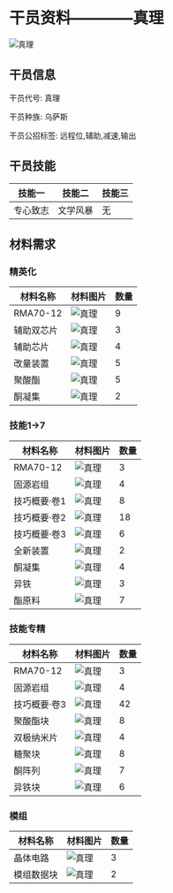 # 干员资料————真理

![真理](./oprImages/真理.png)

## 干员信息

干员代号: 真理

干员种族: 乌萨斯

干员公招标签: 远程位,辅助,减速,输出

## 干员技能

| 技能一       | 技能二   | 技能三 |
| ------------ | -------- | ------ |
| 专心致志 | 文学风暴 | 无 |

## 材料需求

### 精英化

| 材料名称      | 材料图片 | 数量  |
|---------|---------|-----|
| RMA70-12 | ![真理](./matIcons/RMA70-12.png)  |   9  |
| 辅助双芯片 | ![真理](./暂无材料图片)  |   3  |
| 辅助芯片 | ![真理](./matIcons/辅助芯片.png)  |   4  |
| 改量装置 | ![真理](./matIcons/改量装置.png)  |   5  |
| 聚酸酯 | ![真理](./matIcons/聚酸酯.png)  |   5  |
| 酮凝集 | ![真理](./matIcons/酮凝集.png)  |   2  |

### 技能1→7

| 材料名称      | 材料图片 | 数量  |
|---------|---------|-----|
| RMA70-12 | ![真理](./matIcons/RMA70-12.png)  |   3  |
| 固源岩组 | ![真理](./matIcons/固源岩组.png)  |   4  |
| 技巧概要·卷1 | ![真理](./matIcons/技巧概要·卷1.png)  |   8  |
| 技巧概要·卷2 | ![真理](./matIcons/技巧概要·卷2.png)  |   18  |
| 技巧概要·卷3 | ![真理](./matIcons/技巧概要·卷3.png)  |   6  |
| 全新装置 | ![真理](./matIcons/全新装置.png)  |   2  |
| 酮凝集 | ![真理](./matIcons/酮凝集.png)  |   4  |
| 异铁 | ![真理](./matIcons/异铁.png)  |   3  |
| 酯原料 | ![真理](./matIcons/酯原料.png)  |   7  |

### 技能专精

| 材料名称      | 材料图片 | 数量  |
|---------|---------|-----|
| RMA70-12 | ![真理](./matIcons/RMA70-12.png)  |   3  |
| 固源岩组 | ![真理](./matIcons/固源岩组.png)  |   4  |
| 技巧概要·卷3 | ![真理](./matIcons/技巧概要·卷3.png)  |   42  |
| 聚酸酯块 | ![真理](./matIcons/聚酸酯块.png)  |   8  |
| 双极纳米片 | ![真理](./matIcons/双极纳米片.png)  |   4  |
| 糖聚块 | ![真理](./matIcons/糖聚块.png)  |   8  |
| 酮阵列 | ![真理](./matIcons/酮阵列.png)  |   7  |
| 异铁块 | ![真理](./matIcons/异铁块.png)  |   6  |

### 模组

| 材料名称      | 材料图片 | 数量  |
|---------|---------|-----|
| 晶体电路 | ![真理](./matIcons/晶体电路.png)  |   3  |
| 模组数据块 | ![真理](./暂无材料图片)  |   2  |
